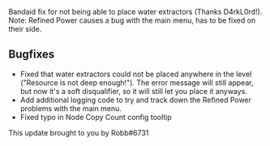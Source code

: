 Bandaid fix for not being able to place water extractors (Thanks D4rkL0rd!). Note: Refined Power causes a bug with the main menu, has to be fixed on their side.




## Bugfixes

- Fixed that water extractors could not be placed anywhere in the level ("Resource is not deep enough!").
  The error message will still appear, but now it's a soft disqualifier, so it will still let you place it anyways.
- Add additional logging code to try and track down the Refined Power problems with the main menu.
- Fixed typo in Node Copy Count config tooltip

This update brought to you by Robb#6731
